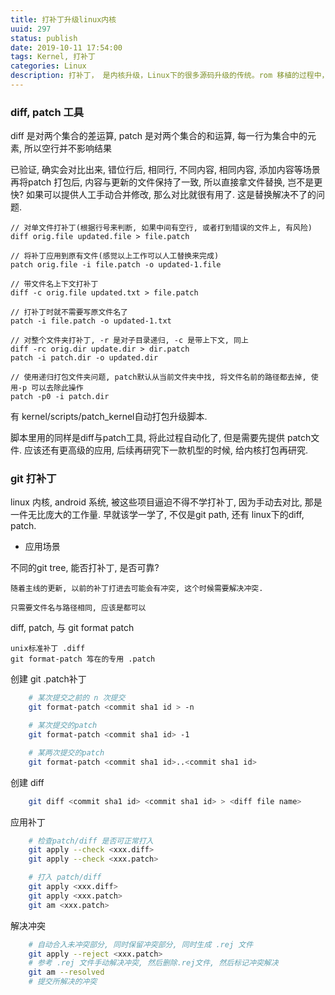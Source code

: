 ```yaml
---
title: 打补丁升级linux内核
uuid: 297
status: publish
date: 2019-10-11 17:54:00
tags: Kernel, 打补丁
categories: Linux
description: 打补丁， 是内核升级，Linux下的很多源码升级的传统。rom 移植的过程中， 点不亮手机，尝试给内核打补， 记录下打补丁的方法。
---
```


### diff, patch 工具

diff 是对两个集合的差运算, patch 是对两个集合的和运算,
每一行为集合中的元素, 所以空行并不影响结果

已验证, 确实会对比出来, 错位行后, 相同行, 不同内容, 相同内容, 添加内容等场景
再将patch 打包后, 内容与更新的文件保持了一致, 所以直接拿文件替换, 岂不是更快?
如果可以提供人工手动合并修改, 那么对比就很有用了. 这是替换解决不了的问题. 

```shell
// 对单文件打补丁(根据行号来判断, 如果中间有空行, 或者打到错误的文件上, 有风险)
diff orig.file updated.file > file.patch

// 将补丁应用到原有文件(感觉以上工作可以人工替换来完成)
patch orig.file -i file.patch -o updated-1.file

// 带文件名上下文打补丁
diff -c orig.file updated.txt > file.patch

// 打补丁时就不需要写原文件名了
patch -i file.patch -o updated-1.txt

// 对整个文件夹打补丁, -r 是对子目录递归, -c 是带上下文, 同上
diff -rc orig.dir update.dir > dir.patch
patch -i patch.dir -o updated.dir

// 使用递归打包文件夹问题, patch默认从当前文件夹中找, 将文件名前的路径都去掉, 使用-p 可以去除此操作
patch -p0 -i patch.dir

```

有 kernel/scripts/patch_kernel自动打包升级脚本. 

脚本里用的同样是diff与patch工具, 将此过程自动化了, 但是需要先提供 patch文件. 应该还有更高级的应用, 后续再研究下一款机型的时候, 给内核打包再研究. 


### git 打补丁

linux 内核, android 系统, 被这些项目逼迫不得不学打补丁, 因为手动去对比, 那是一件无比庞大的工作量. 
早就该学一学了, 不仅是git path, 还有 linux下的diff, patch. 

- 应用场景

不同的git tree, 能否打补丁, 是否可靠?

	随着主线的更新, 以前的补丁打进去可能会有冲突, 这个时候需要解决冲突. 

	只需要文件名与路径相同, 应该是都可以

diff, patch, 与 git format patch

	unix标准补丁 .diff 
	git format-patch 𥫣在的专用 .patch

创建 git .patch补丁
```sh
	# 某次提交之前的 n 次提交
	git format-patch <commit sha1 id > -n

	# 某次提交的patch
	git format-patch <commit sha1 id> -1

	# 某两次提交的patch
	git format-patch <commit sha1 id>..<commit sha1 id> 
```
创建 diff 
``` sh
	git diff <commit sha1 id> <commit sha1 id> > <diff file name>
```

应用补丁
``` sh
	# 检查patch/diff 是否可正常打入
	git apply --check <xxx.diff>
	git apply --check <xxx.patch>

	# 打入 patch/diff
	git apply <xxx.diff>
	git apply <xxx.patch>
	git am <xxx.patch>
```

解决冲突

```sh
	# 自动合入未冲突部分, 同时保留冲突部分, 同时生成 .rej 文件
	git apply --reject <xxx.patch>
	# 参考 .rej 文件手动解决冲突, 然后删除.rej文件, 然后标记冲突解决
	git am --resolved
	# 提交所解决的冲突
```
